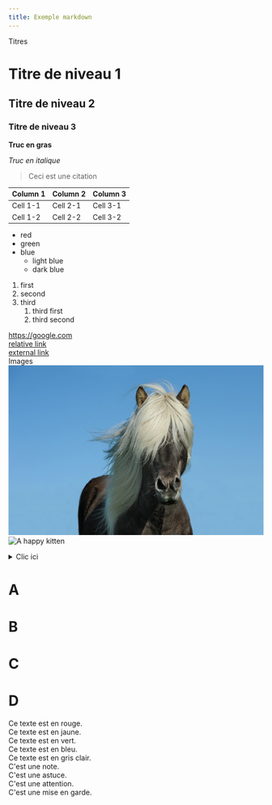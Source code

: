 ```yaml
---
title: Exemple markdown
---
```



Titres
# Titre de niveau 1

## Titre de niveau 2

### Titre de niveau 3

**Truc en gras**     

*Truc en italique*     
  
> Ceci est une citation


Column 1   | Column 2     | Column 3
---------- | ------------ | ----------
Cell 1-1   | Cell 2-1     | Cell 3-1
Cell 1-2   | Cell 2-2     | Cell 3-2


- red
- green
- blue
  - light blue
  - dark blue

1. first
1. second
1. third
   1. third first
   1. third second


<https://google.com>      
[relative link](./example-dashboard)      
[external link](https://lequipe.fr)      
Images
![A horse](./img/horse.jpg)
![A happy kitten](https://placekitten.com/200/300)



<details>
  <summary>Clic ici </summary>
    Ce texte n'est pas visible par défaut ! 
</details>

<div class="grid grid-cols-4">
  <div class="card"><h1>A</h1></div>
  <div class="card"><h1>B</h1></div>
  <div class="card"><h1>C</h1></div>
  <div class="card"><h1>D</h1></div>
</div>

<div class="red">Ce texte est en rouge.</div>
<div class="yellow">Ce texte est en jaune.</div>
<div class="green">Ce texte est en vert.</div>
<div class="blue">Ce texte est en bleu.</div>
<div class="muted">Ce texte est en gris clair.</div>

<div class="note" label="Note">C'est une note.</div>
<div class="tip" label="Astuce">C'est une astuce.</div>
<div class="warning" label="⚠️ Danger ⚠️">C'est une attention.</div>
<div class="caution" label>C'est une mise en garde.</div>  